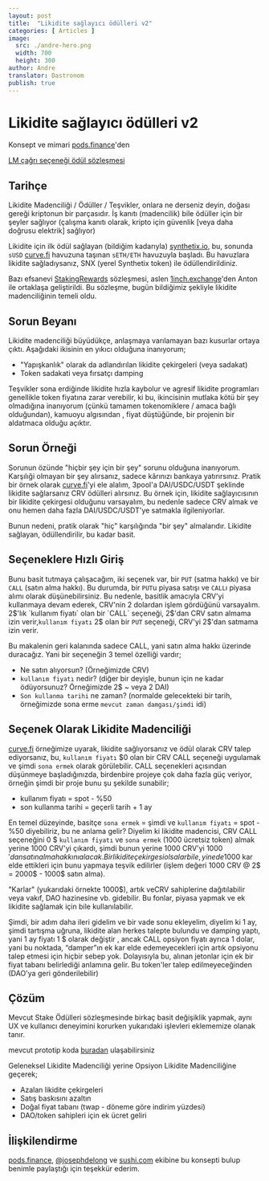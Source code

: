 ```yaml
---
layout: post
title:  "Likidite sağlayıcı ödülleri v2"
categories: [ Articles ]
image:
  src: ./andre-hero.png
  width: 700
  height: 300
author: Andre
translator: Dastronom
publish: true
---
```


# Likidite sağlayıcı ödülleri v2

Konsept ve mimari [pods.finance](https://www.pods.finance/)'den

[LM çağrı seçeneği ödül sözleşmesi](https://twitter.com/AndreCronjeTech/status/1426580528510251008)

## **Tarihçe**

Likidite Madenciliği / Ödüller / Teşvikler, onlara ne derseniz deyin, doğası gereği kriptonun bir parçasıdır. İş kanıtı (madencilik) bile ödüller için bir şeyler sağlıyor (çalışma kanıtı olarak, kripto için güvenlik \[veya daha doğrusu elektrik\] sağlıyor)

Likidite için ilk ödül sağlayan (bildiğim kadarıyla) [synthetix.io](https://synthetix.io/), bu, sonunda `sUSD` [curve.fi](https://curve.fi/) havuzuna taşınan `sETH/ETH` havuzuyla başladı. Bu havuzlara likidite sağladıysanız, SNX (yerel Synthetix token) ile ödüllendirildiniz.

Bazı efsanevi [StakingRewards](https://github.com/Synthetixio/synthetix/blob/develop/contracts/StakingRewards.sol) sözleşmesi, aslen [1inch.exchange](https://1inch.exchange/)'den Anton ile ortaklaşa geliştirildi. Bu sözleşme, bugün bildiğimiz şekliyle likidite madenciliğinin temeli oldu.

## **Sorun Beyanı**

Likidite madenciliği büyüdükçe, anlaşmaya varılamayan bazı kusurlar ortaya çıktı. Aşağıdaki ikisinin en yıkıcı olduğuna inanıyorum;

- "Yapışkanlık" olarak da adlandırılan likidite çekirgeleri (veya sadakat)
- Token sadakati veya fırsatçı damping

Teşvikler sona erdiğinde likidite hızla kaybolur ve agresif likidite programları genellikle token fiyatına zarar verebilir, ki bu, ikincisinin mutlaka kötü bir şey olmadığına inanıyorum (çünkü tamamen tokenomiklere / amaca bağlı olduğundan), kamuoyu algısından , fiyat düştüğünde, bir projenin bir aldatmaca olduğu açıktır.

## **Sorun Örneği**

Sorunun özünde "hiçbir şey için bir şey" sorunu olduğuna inanıyorum. Karşılıği olmayan bir şey alırsanız, sadece kârınızı bankaya yatırırsınız. Pratik bir örnek olarak [curve.fi](https://curve.fi/)'yi ele alalım, 3pool'a DAI/USDC/USDT şeklinde likidite sağlarsanız CRV ödülleri alırsınız. Bu örnek için, likidite sağlayıcısının bir likidite çekirgesi olduğunu varsayalım, bu nedenle sadece CRV almak ve onu hemen daha fazla DAI/USDC/USDT'ye satmakla ilgileniyorlar.

Bunun nedeni, pratik olarak "hiç" karşılığında "bir şey" almalarıdır. Likidite sağlayan, ödüllendirilir, bu kadar basit.

## **Seçeneklere Hızlı Giriş**

Bunu basit tutmaya çalışacağım, iki seçenek var, bir `PUT` (satma hakkı) ve bir `CALL` (satın alma hakkı). Bu durumda, bir `PUT`u piyasa satışı ve `CALL`ı piyasa alımı olarak düşünebilirsiniz. Bu nedenle, basitlik amacıyla CRV'yi kullanmaya devam ederek, CRV'nin 2 dolardan işlem gördüğünü varsayalım. 2$'lık `kullanım fiyatı` olan bir `CALL` seçeneği, 2$'dan CRV satın almama izin verir,`kullanım fiyatı` 2$ olan bir `PUT` seçeneği, CRV'yi 2$'dan satmama izin verir.

Bu makalenin geri kalanında sadece CALL, yani satın alma hakkı üzerinde duracağız. Yani bir seçeneğin 3 temel özelliği vardır;

-  Ne satın alıyorsun? (Örneğimizde CRV)
- `kullanım fiyatı` nedir? (diğer bir deyişle, bunun için ne kadar ödüyorsunuz? Örneğimizde 2$ ~ veya 2 DAI)
- `Son kullanma tarihi` ne zaman? (normalde gelecekteki bir tarih, örneğimizde sona erme `mevcut zaman damgası/şimdi` idi)

## **Seçenek Olarak Likidite Madenciliği**

[curve.fi](https://curve.fi/) örneğimize uyarak, likidite sağlıyorsanız ve ödül olarak CRV talep ediyorsanız, bu, `kullanım fiyatı` $0 olan bir CRV CALL seçeneği uygulamak ve şimdi `sona ermek` olarak görülebilir. CALL seçenekleri açısından düşünmeye başladığınızda, birdenbire projeye çok daha fazla güç veriyor, örneğin şimdi bir proje bunu şu şekilde sunabilir;

- kullanım fiyatı = spot - %50
- son kullanma tarihi = geçerli tarih + 1 ay

En temel düzeyinde, basitçe `sona ermek` = şimdi ve `kullanım fiyatı` = spot - %50 diyebiliriz, bu ne anlama gelir? Diyelim ki likidite madencisi, CRV CALL seçeneğini 0 $ `kullanım fiyatı` ve `sona ermek` (1000 ücretsiz token) almak yerine 1000 CRV'yi çıkardı, şimdi bunun yerine 1000 CRV'yi 1000 $'dan satın alma hakkını alacak. Bir likidite çekirgesi olsalar bile, yine de 1000$ kar elde ettikleri için bunu yapmaya teşvik edilirler (işlem değeri 1000 CRV @ 2$ = 2000$ - 1000$ satın alma).

"Karlar" (yukarıdaki örnekte 1000$), artık veCRV sahiplerine dağıtılabilir veya vakıf, DAO hazinesine vb. gidebilir. Bu fonlar, piyasa yapmak ve ek likidite sağlamak için bile kullanılabilir.

Şimdi, bir adım daha ileri gidelim ve bir vade sonu ekleyelim, diyelim ki 1 ay, şimdi tartışma uğruna, likidite alan herkes talepte bulundu ve damping yaptı, yani 1 ay fiyatı 1 $ olarak değiştir , ancak CALL opsiyon fiyatı ayrıca 1 dolar, yani bu noktada, “damper”ın ek kar elde edemeyecekleri için artık opsiyonu talep etmesi için hiçbir sebep yok. Dolayısıyla bu, alınan jetonlar için ek bir fiyat tabanı belirlediği anlamına gelir. Bu token'ler talep edilmeyeceğinden (DAO'ya geri gönderilebilir)

## **Çözüm**

Mevcut Stake Ödülleri sözleşmesinde birkaç basit değişiklik yapmak, aynı UX ve kullanıcı deneyimini korurken yukarıdaki işlevleri eklememize olanak tanır.

mevcut prototip koda [buradan](https://gist.github.com/andrecronje/6c3da8b294488001adeda528f70bc301)  ulaşabilirsiniz

Geleneksel Likidite Madenciliği yerine Opsiyon Likidite Madenciliğine geçerek;

- Azalan likidite çekirgeleri
- Satış baskısını azaltın
- Doğal fiyat tabanı (twap - döneme göre indirim yüzdesi)
- DAO/token sahipleri için ek ücret geliri

## **İlişkilendirme**

[pods.finance](https://www.pods.finance/), [@josephdelong](https://twitter.com/josephdelong) ve [sushi.com](https://sushi.com/) ekibine bu konsepti bulup benimle paylaştığı için teşekkür ederim.

